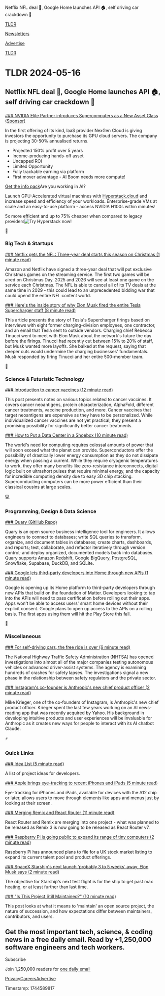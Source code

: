 Netflix NFL deal 🏈, Google Home launches API 🏠, self driving car crackdown 🚗

[TLDR](/)

[Newsletters](/newsletters)

[Advertise](https://advertise.tldr.tech/)

[TLDR](/)

# TLDR 2024-05-16

## Netflix NFL deal 🏈, Google Home launches API 🏠, self driving car crackdown 🚗

### 

[### NVIDIA Elite Partner introduces Supercomputers as a New Asset Class (Sponsor)](https://info.nexgencloud.com/gpu-asset-class-tldr-may?utm_source=1605)

In the first offering of its kind, IaaS provider NexGen Cloud is giving investors the opportunity to purchase its GPU cloud servers. The company is projecting 30-50% annualised returns.

* Projected 150% profit over 5 years
* Income-producing hands-off asset
* Uncapped ROI
* Limited Opportunity
* Fully trackable earning via platform
* First mover advantage - AI Boom needs more compute!

[Get the info pack](https://info.nexgencloud.com/gpu-asset-class-tldr-may?utm_source=1605)Are you working in AI?

Launch GPU-Accelerated virtual machines with [Hyperstack.cloud](https://www.hyperstack.cloud/?utm_source=tldr&utm_medium=1605) and increase speed and efficiency of your workloads. Enterprise-grade VMs at scale and an easy-to-use platform - access NVIDIA H100s within minutes!

5x more efficient and up to 75% cheaper when compared to legacy providers![Try Hyperstack now!](https://www.hyperstack.cloud/?utm_source=tldr&utm_medium=1605)

📱

### Big Tech & Startups

[### Netflix gets the NFL: Three-year deal starts this season on Christmas (1 minute read)](https://arstechnica.com/gadgets/2024/05/netflix-gets-the-nfl-three-year-deal-starts-this-season-on-christmas/?utm_source=tldrnewsletter)

Amazon and Netflix have signed a three-year deal that will put exclusive Christmas games on the streaming service. The first two games will be aired on Christmas Day. 2025 and 2026 will see at least one game on the service each Christmas. The NFL is able to cancel all of its TV deals at the same time in 2029 - this could lead to an unprecedented bidding war that could upend the entire NFL content world.

[### Here's the inside story of why Elon Musk fired the entire Tesla Supercharger staff (8 minute read)](https://www.autoblog.com/2024/05/15/heres-the-inside-story-of-why-elon-musk-fired-the-entire-tesla-supercharger-staff/?utm_source=tldrnewsletter)

This article presents the story of Tesla's Supercharger firings based on interviews with eight former charging-division employees, one contractor, and an email that Tesla sent to outside vendors. Charging chief Rebecca Tinucci went to meet with Elon Musk about the network's future the day before the firings. Tinucci had recently cut between 15% to 20% of staff, but Musk wanted more layoffs. She balked at the request, saying that deeper cuts would undermine the charging businesses' fundamentals. Musk responded by firing Tinucci and her entire 500-member team.

🚀

### Science & Futuristic Technology

[### Introduction to cancer vaccines (12 minute read)](https://www.bhauth.com/blog/biology/cancer%20vaccines.html?utm_source=tldrnewsletter)

This post presents notes on various topics related to cancer vaccines. It covers cancer neoantigens, protein characterization, AlphaFold, different cancer treatments, vaccine production, and more. Cancer vaccines that target neoantigens are expensive as they have to be personalized. While individualized cancer vaccines are not yet practical, they present a promising possibility for significantly better cancer treatments.

[### How to Put a Data Center in a Shoebox (10 minute read)](https://spectrum.ieee.org/superconducting-computer?utm_source=tldrnewsletter)

The world's need for computing requires colossal amounts of power that will soon exceed what the planet can provide. Superconductors offer the possibility of drastically lower energy consumption as they do not dissipate energy when passing a current. While they require cryogenic temperatures to work, they offer many benefits like zero-resistance interconnects, digital logic built on ultrashort pulses that require minimal energy, and the capacity for incredible computing density due to easy 3D chip stacking. Superconducting computers can be more power efficient than their classical cousins at large scales.

💻

### Programming, Design & Data Science

[### Quary (GitHub Repo)](https://github.com/quarylabs/quary?utm_source=tldrnewsletter)

Quary is an open source business intelligence tool for engineers. It allows engineers to connect to databases; write SQL queries to transform, organize, and document tables in databases; create charts, dashboards, and reports; test, collaborate, and refactor iteratively through version control; and deploy organized, documented models back into databases. Quary supports Amazon Redshift, Google BigQuery, PostgreSQL, Snowflake, Supabase, DuckDB, and SQLite.

[### Google lets third-party developers into Home through new APIs (1 minute read)](https://www.engadget.com/google-lets-third-party-developers-into-home-through-new-apis-180420068.html?utm_source=tldrnewsletter)

Google is opening up its Home platform to third-party developers through new APIs that build on the foundation of Matter. Developers looking to tap into the APIs will need to pass certification before rolling out their apps. Apps won't be able to access users' smart home devices without their explicit consent. Google plans to open up access to the APIs on a rolling basis. The first apps using them will hit the Play Store this fall.

🎁

### Miscellaneous

[### For self-driving cars, the free ride is over (6 minute read)](https://www.theverge.com/24157228/robotaxi-nhtsa-investigations-waymo-tesla-zoox?utm_source=tldrnewsletter)

The National Highway Traffic Safety Administration (NHTSA) has opened investigations into almost all of the major companies testing autonomous vehicles or advanced driver-assist systems. The agency is examining hundreds of crashes for safety lapses. The investigations signal a new phase in the relationship between safety regulators and the private sector.

[### Instagram's co-founder is Anthropic's new chief product officer (2 minute read)](https://www.theverge.com/2024/5/15/24157240/mike-krieger-anthropic-instagram-ai?utm_source=tldrnewsletter)

Mike Krieger, one of the co-founders of Instagram, is Anthropic's new chief product officer. Krieger spent the last few years working on an AI news-reading app that was recently acquired by Yahoo. His background in developing intuitive products and user experiences will be invaluable for Anthropic as it creates new ways for people to interact with its AI chatbot Claude.

⚡

### Quick Links

[### Idea List (5 minute read)](https://www.ishan.coffee/notes/Idea-List?utm_source=tldrnewsletter)

A list of project ideas for developers.

[### Apple brings eye-tracking to recent iPhones and iPads (5 minute read)](https://www.engadget.com/apple-brings-eye-tracking-to-recent-iphones-and-ipads-140012990.html?utm_source=tldrnewsletter)

Eye-tracking for iPhones and iPads, available for devices with the A12 chip or later, allows users to move through elements like apps and menus just by looking at their screen.

[### Merging Remix and React Router (11 minute read)](https://remix.run/blog/merging-remix-and-react-router?utm_source=tldrnewsletter)

React Router and Remix are merging into one project - what was planned to be released as Remix 3 is now going to be released as React Router v7.

[### Raspberry Pi is going public to expand its range of tiny computers (2 minute read)](https://www.theverge.com/2024/5/15/24157355/raspberry-pi-public-ipo-announcement?utm_source=tldrnewsletter)

Raspberry Pi has announced plans to file for a UK stock market listing to expand its current talent pool and product offerings.

[### SpaceX Starship's next launch 'probably 3 to 5 weeks' away, Elon Musk says (2 minute read)](https://www.space.com/spacex-starship-fourth-test-flight-june-2024-elon-musk?utm_source=tldrnewsletter)

The objective for Starship's next test flight is for the ship to get past max heating, or at least further than last time.

[### "Is This Project Still Maintained?" (10 minute read)](https://www.hezmatt.org/~mpalmer/blog/2024/05/14/is-this-project-still-maintained.html?utm_source=tldrnewsletter)

This post looks at what it means to 'maintain' an open source project, the nature of succession, and how expectations differ between maintainers, contributors, and users.

## Get the most important tech, science, & coding news in a free daily email. Read by +1,250,000 software engineers and tech workers.

Subscribe

Join 1,250,000 readers for [one daily email](/api/latest/tech)

[Privacy](/privacy)[Careers](https://jobs.ashbyhq.com/tldr.tech)[Advertise](/tech/advertise)

Timestamp: 1744589817